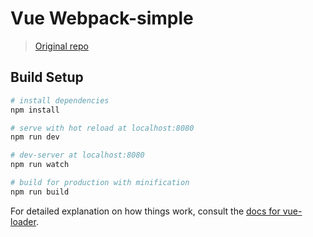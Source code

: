 # Vue Webpack-simple

> [Original repo](https://github.com/vuejs-templates/webpack-simple)

## Build Setup

``` bash
# install dependencies
npm install

# serve with hot reload at localhost:8080
npm run dev

# dev-server at localhost:8080
npm run watch

# build for production with minification
npm run build
```

For detailed explanation on how things work, consult the [docs for vue-loader](http://vuejs.github.io/vue-loader).

